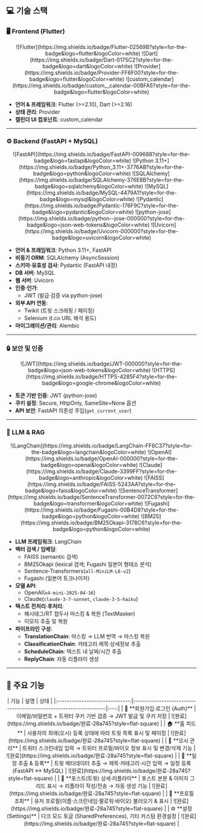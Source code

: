 ## 💻 기술 스택

### 🖥️ Frontend (Flutter)
<div align="center">
![Flutter](https://img.shields.io/badge/Flutter-02569B?style=for-the-badge&logo=flutter&logoColor=white) ![Dart](https://img.shields.io/badge/Dart-0175C2?style=for-the-badge&logo=dart&logoColor=white) ![Provider](https://img.shields.io/badge/Provider-FF6F00?style=for-the-badge&logo=flutter&logoColor=white) ![custom_calendar](https://img.shields.io/badge/custom__calendar-00BFA5?style=for-the-badge&logo=flutter&logoColor=white)
</div>

- **언어 & 프레임워크**: Flutter (>=2.10), Dart (>=2.16)  
- **상태 관리**: Provider  
- **캘린더 UI 컴포넌트**: custom_calendar  

---

### ⚙️ Backend (FastAPI + MySQL)
<div align="center">
![FastAPI](https://img.shields.io/badge/FastAPI-009688?style=for-the-badge&logo=fastapi&logoColor=white) ![Python 3.11+](https://img.shields.io/badge/Python_3.11+-3776AB?style=for-the-badge&logo=python&logoColor=white) ![SQLAlchemy](https://img.shields.io/badge/SQLAlchemy-376E8B?style=for-the-badge&logo=sqlalchemy&logoColor=white) ![MySQL](https://img.shields.io/badge/MySQL-4479A1?style=for-the-badge&logo=mysql&logoColor=white) ![Pydantic](https://img.shields.io/badge/Pydantic-176F9C?style=for-the-badge&logo=pydantic&logoColor=white) ![python-jose](https://img.shields.io/badge/python--jose-000000?style=for-the-badge&logo=json-web-tokens&logoColor=white) ![Uvicorn](https://img.shields.io/badge/Uvicorn-000000?style=for-the-badge&logo=uvicorn&logoColor=white)
</div>

- **언어 & 프레임워크**: Python 3.11+, FastAPI  
- **비동기 ORM**: SQLAlchemy (AsyncSession)  
- **스키마·유효성 검사**: Pydantic (FastAPI 내장)  
- **DB 서버**: MySQL  
- **웹 서버**: Uvicorn  
- **인증·인가**:  
  - JWT (발급·검증 via python-jose)  
- **외부 API 연동**:  
  - Twikit (트윗 스크래핑 / 페이징)  
  - Selenium (t.co URL 해석 용도)  
- **마이그레이션/관리**: Alembic  

---

### 🔒 보안 및 인증
<div align="center">
![JWT](https://img.shields.io/badge/JWT-000000?style=for-the-badge&logo=json-web-tokens&logoColor=white) ![HTTPS](https://img.shields.io/badge/HTTPS-4285F4?style=for-the-badge&logo=google-chrome&logoColor=white)
</div>

- **토큰 기반 인증**: JWT (python-jose)  
- **쿠키 설정**: Secure, HttpOnly, SameSite=None 옵션  
- **API 보안**: FastAPI 의존성 주입(`get_current_user`)  

---

### 🤖 LLM & RAG
<div align="center">
![LangChain](https://img.shields.io/badge/LangChain-FF6C37?style=for-the-badge&logo=langchain&logoColor=white) ![OpenAI](https://img.shields.io/badge/OpenAI-000000?style=for-the-badge&logo=openai&logoColor=white) ![Claude](https://img.shields.io/badge/Claude-3399FF?style=for-the-badge&logo=anthropic&logoColor=white) ![FAISS](https://img.shields.io/badge/FAISS-5243AA?style=for-the-badge&logo=faiss&logoColor=white) ![SentenceTransformer](https://img.shields.io/badge/SentenceTransformer-0072C6?style=for-the-badge&logo=transformer&logoColor=white) ![Fugashi](https://img.shields.io/badge/Fugashi-00B4D8?style=for-the-badge&logo=python&logoColor=white) ![BM25](https://img.shields.io/badge/BM25Okapi-3178C6?style=for-the-badge&logo=python&logoColor=white)
</div>

- **LLM 프레임워크**: LangChain  
- **벡터 검색 / 임베딩**:  
  - FAISS (semantic 검색)  
  - BM25Okapi (lexical 검색; Fugashi 일본어 형태소 분석)  
  - Sentence-Transformers(`all-MiniLM-L6-v2`)  
  - Fugashi (일본어 토크나이저)  
- **모델 API**:  
  - OpenAI(`o4-mini-2025-04-16`)  
  - Claude(`claude-3-7-sonnet`, `claude-3-5-haiku`)  
- **텍스트 전처리·후처리**:  
  - 해시태그/RT 접두사 마스킹 & 복원 (TextMasker)  
  - 이모지 추출 및 복원  
- **파이프라인 구성**:  
  - **TranslationChain**: 마스킹 → LLM 번역 → 마스킹 복원  
  - **ClassificationChain**: 카테고리·제목·상세정보 추출  
  - **ScheduleChain**: 텍스트 내 날짜/시간 추출  
  - **ReplyChain**: 자동 리플라이 생성

---

## 🌳 주요 기능

<div align="center">
| 기능 | 설명 | 상태 |
|:------------------------------:|:-----------------------------------------------------------------:|:---:|
| 🔐 **회원가입·로그인 (Auth)** | 이메일/비밀번호 + 트위터 쿠키 기반 검증 → JWT 발급 및 쿠키 저장  | ![완료](https://img.shields.io/badge/완료-28a745?style=flat-square) |
| 🏠 **홈 피드** | 사용자의 최애(오시) 등록 상태에 따라 트윗 목록 표시 및 페이징  | ![완료](https://img.shields.io/badge/완료-28a745?style=flat-square) |
| 💖 **오시 관리** | 트위터 스크린네임 입력 → 트위터 프로필/바이오 정보 표시 및 변경/삭제 기능  | ![완료](https://img.shields.io/badge/완료-28a745?style=flat-square) |
| 📆 **일정 추출 & 등록** | 트윗 메타데이터 추출 → 제목·카테고리·시간 입력 → 일정 등록 (FastAPI ↔ MySQL) | ![완료](https://img.shields.io/badge/완료-28a745?style=flat-square) |
| 📱 **포스트(트윗) 상세·리플라이** | 포스트 본문 & 이미지 그리드 표시 → 리플라이 작성/전송 → 자동 생성 기능  | ![완료](https://img.shields.io/badge/완료-28a745?style=flat-square) |
| 👤 **프로필 조회** | 유저 프로필(이름·스크린네임·팔로워·바이오) 불러오기 & 표시  | ![완료](https://img.shields.io/badge/완료-28a745?style=flat-square) |
| ⚙️ **설정 (Settings)** | 다크 모드 토글 (SharedPreferences), 기타 커스텀 환경설정  | ![완료](https://img.shields.io/badge/완료-28a745?style=flat-square) |
</div>
